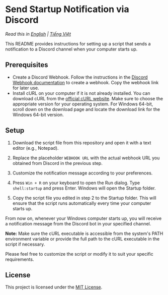 # Send Startup Notification via Discord

*Read this in [English](README.md) | [Tiếng Việt](README_vi.md)*

This README provides instructions for setting up a script that sends a notification to a Discord channel when your computer starts up.

## Prerequisites
- Create a Discord Webhook. Follow the instructions in the [Discord Webhook documentation](https://support.discord.com/hc/vi/articles/228383668-Gi%E1%BB%9Bi-thi%E1%BB%87u-v%E1%BB%81-Webhook) to create a webhook. Copy the webhook link for later use.
- Install cURL on your computer if it is not already installed. You can download cURL from the [official cURL website](https://curl.se/download.html). Make sure to choose the appropriate version for your operating system. For Windows 64-bit, scroll down on the download page and locate the download link for the Windows 64-bit version.

## Setup

1. Download the script file from this repository and open it with a text editor (e.g., Notepad).

2. Replace the placeholder `WEBHOOK URL` with the actual webhook URL you obtained from Discord in the previous step.

3. Customize the notification message according to your preferences.

4. Press `Win + R` on your keyboard to open the Run dialog. Type `shell:startup` and press Enter. Windows will open the Startup folder.

5. Copy the script file you edited in step 2 to the Startup folder. This will ensure that the script runs automatically every time your computer starts up.

From now on, whenever your Windows computer starts up, you will receive a notification message from the Discord bot in your specified channel.

**Note:** Make sure the cURL executable is accessible from the system's PATH environment variable or provide the full path to the cURL executable in the script if necessary.

Please feel free to customize the script or modify it to suit your specific requirements.

## License

This project is licensed under the [MIT License](LICENSE).